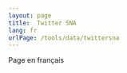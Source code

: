 ```yaml
---
layout: page
title:  Twitter SNA
lang: fr
urlPage: /tools/data/twittersna
---
```



Page en français